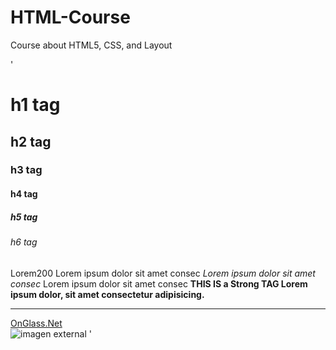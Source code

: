 # HTML-Course
Course about HTML5, CSS, and Layout


<!DOCTYPE html>
<htm>
    <head>
        <title>Title page</title>
        <meta charset="utf-8">
    </head>
    <body>
    <p>'
        <h1> h1 tag</h1>
        <h2> h2 tag</h2>
        <h3> h3 tag</h3>
        <h4> h4 tag</h4>
        <h5> h5 tag</h5>
        <h6> h6 tag</h6>
        <p>Lorem200 
            Lorem ipsum dolor sit amet consec
            <em>    Lorem ipsum dolor sit amet consec </em>
            Lorem ipsum dolor sit amet consec
            <strong>THIS IS a Strong TAG Lorem ipsum dolor, sit amet consectetur adipisicing.</strong> 
        </p>
        <hr><!-- linea -->
        <a href="https://onglass.net" rel="noopener" target="_blank">OnGlass.Net</a>
        <br><!-- salto de linea-->
        <img src="https://xperti.io/wp-content/uploads/2023/08/xblog-Encapsulation.png" 
        alt="imagen external">
        '</p>
    </body>
</htm>

